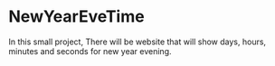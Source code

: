 # NewYearEveTime
In this small project, There will be website that will show days, hours, minutes and seconds for new year evening.
